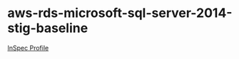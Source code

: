 # aws-rds-microsoft-sql-server-2014-stig-baseline

[InSpec Profile](https://github.com/mitre/aws-rds-microsoft-sql-server-2014-instance-stig-baseline)			

<Accordian/>


